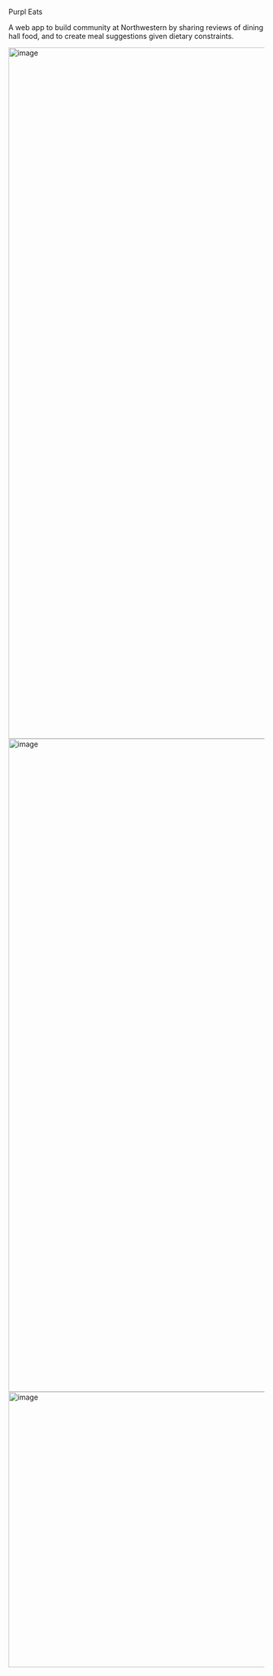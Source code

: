 ﻿Purpl Eats
 
A web app to build community at Northwestern by sharing reviews of dining hall food, and to create meal suggestions given dietary constraints.

<img width="1360" alt="image" src="https://github.com/ThomasFilipiuk/IEEEWebDevProject/assets/52635707/67b34a2b-7bc5-4d40-a990-4dff8b88bcd8">
<img width="1285" alt="image" src="https://github.com/ThomasFilipiuk/IEEEWebDevProject/assets/52635707/0da7b03f-8bc0-4b1e-822c-ab23d30e507a">
<img width="542" alt="image" src="https://github.com/ThomasFilipiuk/IEEEWebDevProject/assets/52635707/0ae69a9f-3e84-4c84-bfbb-14e0064a07a7">
